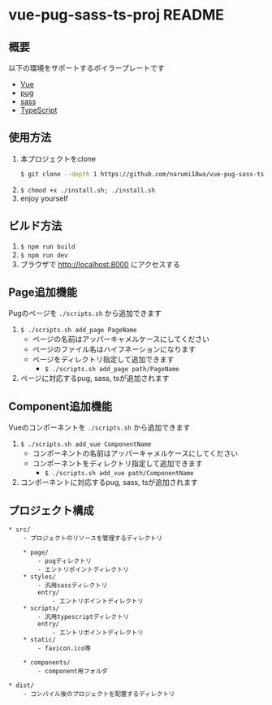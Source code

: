 # vue-pug-sass-ts-proj README
## 概要
以下の環境をサポートするボイラープレートです
* [Vue](https://jp.vuejs.org/)
* [pug](https://pugjs.org/)
* [sass](http://sass-lang.com/)
* [TypeScript](https://www.typescriptlang.org/)

## 使用方法
1. 本プロジェクトをclone
    ```sh
    $ git clone --depth 1 https://github.com/narumi18wa/vue-pug-sass-ts-proj.git
    ```
1. `$ chmod +x ./install.sh; ./install.sh`
1. enjoy yourself

## ビルド方法
1. `$ npm run build`
1. `$ npm run dev`
1. ブラウザで [http://localhost:8000](http://localhost:8000) にアクセスする

## Page追加機能
Pugのページを `./scripts.sh` から追加できます
1. `$ ./scripts.sh add_page PageName`
    * ページの名前はアッパーキャメルケースにしてください
    * ページのファイル名はハイフネーションになります
    * ページをディレクトリ指定して追加できます
        * `$ ./scripts.sh add_page path/PageName`
1. ページに対応するpug, sass, tsが追加されます

## Component追加機能
Vueのコンポーネントを `./scripts.sh` から追加できます
1. `$ ./scripts.sh add_vue ComponentName`
    * コンポーネントの名前はアッパーキャメルケースにしてください
    * コンポーネントをディレクトリ指定して追加できます
        * `$ ./scripts.sh add_vue path/ComponentName`
1. コンポーネントに対応するpug, sass, tsが追加されます

## プロジェクト構成

```
* src/
    - プロジェクトのリソースを管理するディレクトリ

    * page/
        - pugディレクトリ
        - エントリポイントディレクトリ
    * styles/
        - 汎用sassディレクトリ
        entry/
            - エントリポイントディレクトリ
    * scripts/
        - 汎用typescriptディレクトリ
        entry/
            - エントリポイントディレクトリ
    * static/
        - favicon.ico等

    * components/
        - component用フォルダ

* dist/
    - コンパイル後のプロジェクトを配置するディレクトリ
```
